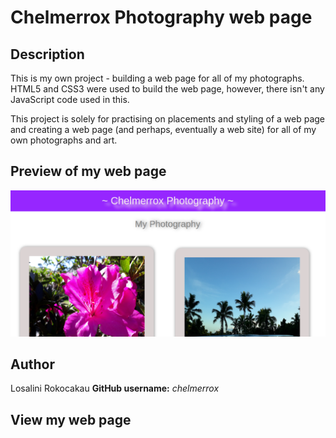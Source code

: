 # Chelmerrox Photography web page

## Description

 This is my own project - building a web page for all of my photographs. HTML5 and CSS3 were used to build the web page, however, there isn't any JavaScript code used in this.

 This project is solely for practising on placements and styling of a web page and creating a web page (and perhaps, eventually a web site) for all of my own photographs and art.

 ## Preview of my web page
 ![Preview of my web page](images/previewofwebpage.png)

 ## Author

 Losalini Rokocakau **GitHub username:** *chelmerrox*

 ## View my web page

